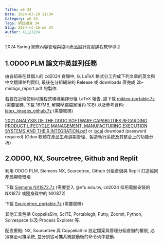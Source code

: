 ```yaml
---
Title: w6 34
Date: 2024-03-28 11:34
Category: w6 34
Tags: 網誌編寫 34
Slug: 2024-cd-2b-w6 34
Author: 41123234
---
```


2024 Spring 網際內容管理與協同產品設計實習課程教學導引.

<!-- PELICAN_END_SUMMARY -->

## 1.ODOO PLM 論文中英並列任務

由各組員在其個人的 cd2024 倉儲中, 以 LaTeX 格式分工完成下列文章的英文與中文翻譯並列資料, 最後在分組網站的 Release 或 downloads 區完成 2b-midbgx_report.pdf 的製作.

若要在近端使用可攜程式環境編譯分組 LaTeX 報告, 請下載 [miktex-portable.7z](http://229.cycu.org/miktex-portable.7z) (需要密碼, 下載 167MB, 解開壓縮檔案後約 1GB) 以及參考資料: [latex_images_github.7z](http://229.cycu.org/latex_images_github.7z) (需要密碼)

[2021 ANALYSIS OF THE ODOO SOFTWARE CAPABILITIES REGARDING PRODUCT LIFECYCLE MANAGEMENT, MANUFACTURING EXECUTION SYSTEMS AND THEIR INTEGRATION.pdf](https://webthesis.biblio.polito.it/16429/1/tesi.pdf) or [local](http://229.cycu.org/2021%20ANALYSIS%20OF%20THE%20ODOO%20SOFTWARE%20CAPABILITIES%20REGARDING%20PRODUCT%20LIFECYCLE%20MANAGEMENT,%20MANUFACTURING%20EXECUTION%20SYSTEMS%20AND%20THEIR%20INTEGRATION.pdf) download (password required) (Odoo 軟體在產品生命週期管理、製造執行系統及其整合上的功能分析)

## 2.ODOO, NX, Sourcetree, Github and Replit

利用 ODOO PLM, Siemens NX, Sourcetree, Github 分組倉儲與 Replit 打造協同產品開發環境

下載 [Siemens NX1872.7z](https://nfuedu-my.sharepoint.com/personal/yen_nfu_edu_tw/_layouts/15/onedrive.aspx?id=%2Fpersonal%2Fyen%5Fnfu%5Fedu%5Ftw%2FDocuments%2F2024%2Fcd2024%2FSiemens%5FNX1872%2E7z&parent=%2Fpersonal%2Fyen%5Fnfu%5Fedu%5Ftw%2FDocuments%2F2024%2Fcd2024&ga=1) (需要登入 @nfu.edu.tw, cd2024 採用電腦安裝的 NX1872 或隨身碟中的 NX1872)

下載 [Sourcetree_portable.7z](http://229.cycu.org/SourceTree_portable.7z) (需要密碼)

其他工具包括 CoppeliaSim, SciTE, Portablegit, Putty, Zoomit, Python, Solvespace 以及 Process Explorer 等.

配置重點: NX, Sourcetree 與 CoppeliaSim 設定檔案與管理分組倉儲的權限, 必須存至可攜系統, 並分別從可攜系統啟動後的命令列中啟動.